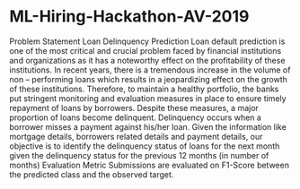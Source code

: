 # ML-Hiring-Hackathon-AV-2019
Problem Statement
Loan Delinquency Prediction
Loan default prediction is one of the most critical and crucial problem faced by financial institutions and organizations as it has a noteworthy effect on the profitability of these institutions. In recent years, there is a tremendous increase in the volume of non – performing loans which results in a jeopardizing effect on the growth of these institutions. Therefore, to maintain a healthy portfolio, the banks put stringent monitoring and evaluation measures in place to ensure timely repayment of loans by borrowers. Despite these measures, a major proportion of loans become delinquent. Delinquency occurs when a borrower misses a payment against his/her loan.
Given the information like mortgage details, borrowers related details and payment details, our objective is to identify the delinquency status of loans for the next month given the delinquency status for the previous 12 months (in number of months)
Evaluation Metric
Submissions are evaluated on F1-Score between the predicted class and the observed target.
